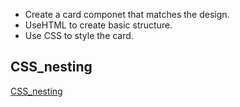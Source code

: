 - Create a card componet that matches the design.
- UseHTML to create basic structure.
- Use CSS to style the card.
## CSS_nesting
[CSS_nesting](https://developer.mozilla.org/en-US/docs/Web/CSS/CSS_nesting) 
